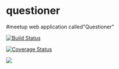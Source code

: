 # questioner
#meetup web application called"Questioner"

[![Build Status](https://travis-ci.org/EmyRukundo/questioner.svg?branch=develop)](https://travis-ci.org/EmyRukundo/questioner)

[![Coverage Status](https://coveralls.io/repos/github/EmyRukundo/questioner/badge.svg?branch=develop)](https://coveralls.io/github/EmyRukundo/questioner?branch=develop)


<a href="https://codeclimate.com/github/EmyRukundo/questioner/maintainability"><img src="https://api.codeclimate.com/v1/badges/aa215b279d54af5bd76c/maintainability" /></a>




